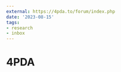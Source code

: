 ```yaml
---
external: https://4pda.to/forum/index.php
date: '2023-08-15'
tags:
- research
- inbox
---
```


# 4PDA

